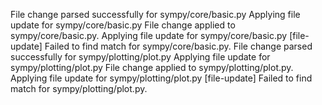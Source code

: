 File change parsed successfully for sympy/core/basic.py
Applying file update for sympy/core/basic.py
File change applied to sympy/core/basic.py.
Applying file update for sympy/core/basic.py
[file-update] Failed to find match for sympy/core/basic.py.
File change parsed successfully for sympy/plotting/plot.py
Applying file update for sympy/plotting/plot.py
File change applied to sympy/plotting/plot.py.
Applying file update for sympy/plotting/plot.py
[file-update] Failed to find match for sympy/plotting/plot.py.
